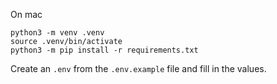 On mac
```
python3 -m venv .venv
source .venv/bin/activate
python3 -m pip install -r requirements.txt
```

Create an `.env` from the `.env.example` file and fill in the values.

